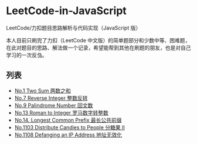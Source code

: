 # LeetCode-in-JavaScript
LeetCode/力扣题目思路解析与代码实现（JavaScript 版）

本人目前只刷完了力扣（LeetCode 中文版）的简单题部分和少数中等、困难题，在此对题目的思路、解法做一个记录，希望能帮到其他在刷题的朋友，也是对自己学习的一次反刍。

## 列表
* [No.1 Two Sum 两数之和](./no_0001.md)
* [No.7 Reverse Integer 整数反转](./no_0007.md)
* [No.9 Palindrome Number 回文数](./no_0009.md)
* [No.13 Roman to Integer 罗马数字转整数](./no_0013.md)
* [No.14. Longest Common Prefix 最长公共前缀](./no_0014.md)
* [No.1103 Distribute Candies to People 分糖果 II](./no_1103.md)
* [No.1108 Defanging an IP Address 地址无效化](./no_1108.md)